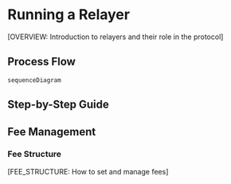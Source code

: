 # Running a Relayer

[OVERVIEW: Introduction to relayers and their role in the protocol]

## Process Flow

```mermaid
sequenceDiagram
```

## Step-by-Step Guide

## Fee Management

### Fee Structure

[FEE_STRUCTURE: How to set and manage fees]

